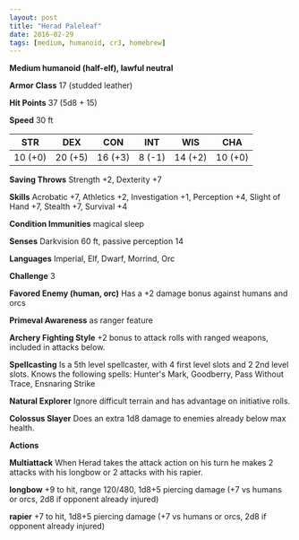 ```yaml
---
layout: post
title: "Herad Paleleaf"
date: 2016-02-29
tags: [medium, humanoid, cr3, homebrew]
---
```


**Medium humanoid (half-elf), lawful neutral**

**Armor Class** 17 (studded leather)

**Hit Points** 37 (5d8 + 15)

**Speed** 30 ft

|   STR   |   DEX   |   CON   |   INT   |   WIS   |   CHA   |
|:-----:|:-----:|:-----:|:-----:|:-----:|:-----:|
| 10 (+0) | 20 (+5) | 16 (+3) | 8 (-1) | 14 (+2) | 10 (+0) |

**Saving Throws** Strength +2, Dexterity +7

**Skills** Acrobatic +7, Athletics +2, Investigation +1, Perception +4, Slight of Hand +7, Stealth +7, Survival +4

**Condition Immunities** magical sleep

**Senses** Darkvision 60 ft, passive perception 14

**Languages** Imperial, Elf, Dwarf, Morrind, Orc

**Challenge** 3

**Favored Enemy (human, orc)** Has a +2 damage bonus against humans and orcs

**Primeval Awareness** as ranger feature

**Archery Fighting Style** +2 bonus to attack rolls with ranged weapons, included in attacks below.

**Spellcasting** Is a 5th level spellcaster, with 4 first level slots and 2 2nd level slots. Knows the following spells: Hunter's Mark, Goodberry, Pass Without Trace, Ensnaring Strike

**Natural Explorer** Ignore difficult terrain and has advantage on initiative rolls.

**Colossus Slayer** Does an extra 1d8 damage to enemies already below max health.

**Actions** 

**Multiattack** When Herad takes the attack action on his turn he makes 2 attacks with his longbow or 2 attacks with his rapier.

**longbow** +9 to hit, range 120/480, 1d8+5 piercing damage (+7 vs humans or orcs, 2d8 if opponent already injured)

**rapier** +7 to hit, 1d8+5 piercing damage (+7 vs humans or orcs, 2d8 if opponent already injured)